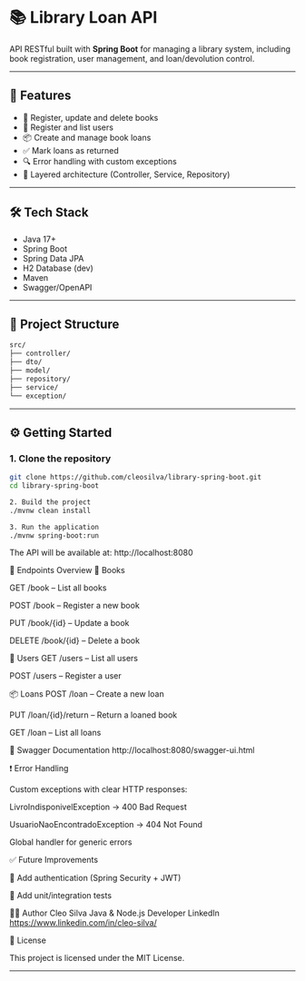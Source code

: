 # 📚 Library Loan API

API RESTful built with **Spring Boot** for managing a library system, including book registration, user management, and loan/devolution control.

---

## 🚀 Features

- 📖 Register, update and delete books
- 👤 Register and list users
- 📦 Create and manage book loans
- ✅ Mark loans as returned
- 🔍 Error handling with custom exceptions
- 🧱 Layered architecture (Controller, Service, Repository)

---

## 🛠️ Tech Stack

- Java 17+
- Spring Boot
- Spring Data JPA
- H2 Database (dev)
- Maven
- Swagger/OpenAPI

---

## 📁 Project Structure
````bash
src/
├── controller/
├── dto/
├── model/
├── repository/
├── service/
└── exception/
````

---

## ⚙️ Getting Started

### 1. Clone the repository

```bash
git clone https://github.com/cleosilva/library-spring-boot.git
cd library-spring-boot
```
```bash
2. Build the project
./mvnw clean install
```
````bash
3. Run the application
./mvnw spring-boot:run
````

The API will be available at:
http://localhost:8080

🔄 Endpoints Overview 
📘 Books

GET /book – List all books

POST /book – Register a new book

PUT /book/{id} – Update a book

DELETE /book/{id} – Delete a book

👥 Users
GET /users – List all users

POST /users – Register a user

📦 Loans
POST /loan – Create a new loan

PUT /loan/{id}/return – Return a loaned book

GET /loan – List all loans

📄 Swagger Documentation
http://localhost:8080/swagger-ui.html

❗ Error Handling

Custom exceptions with clear HTTP responses:

LivroIndisponivelException → 400 Bad Request

UsuarioNaoEncontradoException → 404 Not Found

Global handler for generic errors

✅ Future Improvements

🔐 Add authentication (Spring Security + JWT)

🧪 Add unit/integration tests

👩‍💻 Author
Cleo Silva
Java & Node.js Developer
LinkedIn https://www.linkedin.com/in/cleo-silva/

📝 License

This project is licensed under the MIT License.

---
